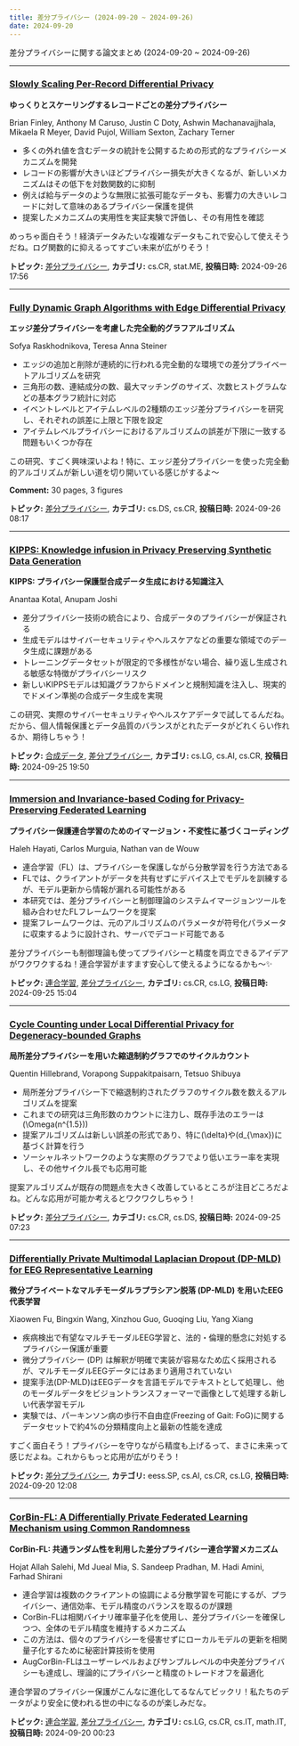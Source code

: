 ```yaml
---
title: 差分プライバシー (2024-09-20 ~ 2024-09-26)
date: 2024-09-20
---
```


差分プライバシーに関する論文まとめ (2024-09-20 ~ 2024-09-26)


- - -

### [Slowly Scaling Per-Record Differential Privacy](http://arxiv.org/abs/2409.18118)

**ゆっくりとスケーリングするレコードごとの差分プライバシー**

Brian Finley, Anthony M Caruso, Justin C Doty, Ashwin Machanavajjhala, Mikaela R Meyer, David Pujol, William Sexton, Zachary Terner

- 多くの外れ値を含むデータの統計を公開するための形式的なプライバシーメカニズムを開発
- レコードの影響が大きいほどプライバシー損失が大きくなるが、新しいメカニズムはその低下を対数関数的に抑制
- 例えば給与データのような無限に拡張可能なデータも、影響力の大きいレコードに対して意味のあるプライバシー保護を提供
- 提案したメカニズムの実用性を実証実験で評価し、その有用性を確認

めっちゃ面白そう！経済データみたいな複雑なデータもこれで安心して使えそうだね。ログ関数的に抑えるってすごい未来が広がりそう！



**トピック:** [差分プライバシー](../../dp), **カテゴリ:** cs.CR, stat.ME, **投稿日時:** 2024-09-26 17:56


- - -

### [Fully Dynamic Graph Algorithms with Edge Differential Privacy](http://arxiv.org/abs/2409.17623)

**エッジ差分プライバシーを考慮した完全動的グラフアルゴリズム**

Sofya Raskhodnikova, Teresa Anna Steiner

- エッジの追加と削除が連続的に行われる完全動的な環境での差分プライベートアルゴリズムを研究
- 三角形の数、連結成分の数、最大マッチングのサイズ、次数ヒストグラムなどの基本グラフ統計に対応
- イベントレベルとアイテムレベルの2種類のエッジ差分プライバシーを研究し、それぞれの誤差に上限と下限を設定
- アイテムレベルプライバシーにおけるアルゴリズムの誤差が下限に一致する問題もいくつか存在

この研究、すごく興味深いよね！特に、エッジ差分プライバシーを使った完全動的アルゴリズムが新しい道を切り開いている感じがするよ～

**Comment:** 30 pages, 3 figures

**トピック:** [差分プライバシー](../../dp), **カテゴリ:** cs.DS, cs.CR, **投稿日時:** 2024-09-26 08:17


- - -

### [KIPPS: Knowledge infusion in Privacy Preserving Synthetic Data Generation](http://arxiv.org/abs/2409.17315)

**KIPPS: プライバシー保護型合成データ生成における知識注入**

Anantaa Kotal, Anupam Joshi

- 差分プライバシー技術の統合により、合成データのプライバシーが保証される
- 生成モデルはサイバーセキュリティやヘルスケアなどの重要な領域でのデータ生成に課題がある
- トレーニングデータセットが限定的で多様性がない場合、繰り返し生成される敏感な特徴がプライバシーリスク
- 新しいKIPPSモデルは知識グラフからドメインと規制知識を注入し、現実的でドメイン準拠の合成データ生成を実現

この研究、実際のサイバーセキュリティやヘルスケアデータで試してるんだね。だから、個人情報保護とデータ品質のバランスがとれたデータがどれくらい作れるか、期待しちゃう！



**トピック:** [合成データ](../../sd), [差分プライバシー](../../dp), **カテゴリ:** cs.LG, cs.AI, cs.CR, **投稿日時:** 2024-09-25 19:50


- - -

### [Immersion and Invariance-based Coding for Privacy-Preserving Federated Learning](http://arxiv.org/abs/2409.17201)

**プライバシー保護連合学習のためのイマージョン・不変性に基づくコーディング**

Haleh Hayati, Carlos Murguia, Nathan van de Wouw

- 連合学習（FL）は、プライバシーを保護しながら分散学習を行う方法である
- FLでは、クライアントがデータを共有せずにデバイス上でモデルを訓練するが、モデル更新から情報が漏れる可能性がある
- 本研究では、差分プライバシーと制御理論のシステムイマージョンツールを組み合わせたFLフレームワークを提案
- 提案フレームワークは、元のアルゴリズムのパラメータが符号化パラメータに収束するように設計され、サーバでデコード可能である

差分プライバシーも制御理論も使ってプライバシーと精度を両立できるアイデアがワクワクするね！連合学習がますます安心して使えるようになるかも～✨



**トピック:** [連合学習](../../fl), [差分プライバシー](../../dp), **カテゴリ:** cs.CR, cs.LG, **投稿日時:** 2024-09-25 15:04


- - -

### [Cycle Counting under Local Differential Privacy for Degeneracy-bounded Graphs](http://arxiv.org/abs/2409.16688)

**局所差分プライバシーを用いた縮退制約グラフでのサイクルカウント**

Quentin Hillebrand, Vorapong Suppakitpaisarn, Tetsuo Shibuya

- 局所差分プライバシー下で縮退制約されたグラフのサイクル数を数えるアルゴリズムを提案
- これまでの研究は三角形数のカウントに注力し、既存手法のエラーは\(\Omega(n^{1.5})\)
- 提案アルゴリズムは新しい誤差の形式であり、特に\(\delta\)や\(d_{\max}\)に基づく計算を行う
- ソーシャルネットワークのような実際のグラフでより低いエラー率を実現し、その他サイクル長でも応用可能

提案アルゴリズムが既存の問題点を大きく改善しているところが注目どころだよね。どんな応用が可能か考えるとワクワクしちゃう！



**トピック:** [差分プライバシー](../../dp), **カテゴリ:** cs.CR, cs.DS, **投稿日時:** 2024-09-25 07:23


- - -

### [Differentially Private Multimodal Laplacian Dropout (DP-MLD) for EEG Representative Learning](http://arxiv.org/abs/2409.13440)

**微分プライベートなマルチモーダルラプラシアン脱落 (DP-MLD) を用いたEEG代表学習**

Xiaowen Fu, Bingxin Wang, Xinzhou Guo, Guoqing Liu, Yang Xiang

- 疾病検出で有望なマルチモーダルEEG学習と、法的・倫理的懸念に対処するプライバシー保護が重要
- 微分プライバシー (DP) は解釈が明確で実装が容易なため広く採用されるが、マルチモーダルEEGデータにはあまり適用されていない
- 提案手法(DP-MLD)はEEGデータを言語モデルでテキストとして処理し、他のモーダルデータをビジョントランスフォーマーで画像として処理する新しい代表学習モデル
- 実験では、パーキンソン病の歩行不自由症(Freezing of Gait: FoG)に関するデータセットで約4%の分類精度向上と最新の性能を達成

すごく面白そう！プライバシーを守りながら精度も上げるって、まさに未来って感じだよね。これからもっと応用が広がりそう！



**トピック:** [差分プライバシー](../../dp), **カテゴリ:** eess.SP, cs.AI, cs.CR, cs.LG, **投稿日時:** 2024-09-20 12:08


- - -

### [CorBin-FL: A Differentially Private Federated Learning Mechanism using Common Randomness](http://arxiv.org/abs/2409.13133)

**CorBin-FL: 共通ランダム性を利用した差分プライバシー連合学習メカニズム**

Hojat Allah Salehi, Md Jueal Mia, S. Sandeep Pradhan, M. Hadi Amini, Farhad Shirani

- 連合学習は複数のクライアントの協調による分散学習を可能にするが、プライバシー、通信効率、モデル精度のバランスを取るのが課題
- CorBin-FLは相関バイナリ確率量子化を使用し、差分プライバシーを確保しつつ、全体のモデル精度を維持するメカニズム
- この方法は、個々のプライバシーを侵害せずにローカルモデルの更新を相関量子化するために秘密計算技術を使用
- AugCorBin-FLはユーザーレベルおよびサンプルレベルの中央差分プライバシーも達成し、理論的にプライバシーと精度のトレードオフを最適化

連合学習のプライバシー保護がこんなに進化してるなんてビックリ！私たちのデータがより安全に使われる世の中になるのが楽しみだな。



**トピック:** [連合学習](../../fl), [差分プライバシー](../../dp), **カテゴリ:** cs.LG, cs.CR, cs.IT, math.IT, **投稿日時:** 2024-09-20 00:23
